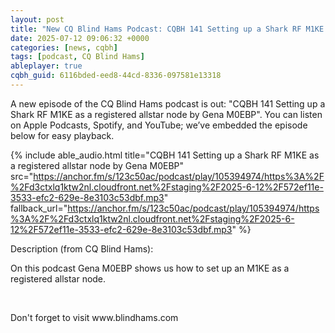 ```yaml
---
layout: post
title: "New CQ Blind Hams Podcast: CQBH 141 Setting up a Shark RF M1KE as a registered allstar node by Gena M0EBP"
date: 2025-07-12 09:06:32 +0000
categories: [news, cqbh]
tags: [podcast, CQ Blind Hams]
ableplayer: true
cqbh_guid: 6116bded-eed8-44cd-8336-097581e13318
---
```


A new episode of the CQ Blind Hams podcast is out: "CQBH 141 Setting up a Shark RF M1KE as a registered allstar node by Gena M0EBP". You can listen on Apple Podcasts, Spotify, and YouTube; we’ve embedded the episode below for easy playback.

{% include able_audio.html title="CQBH 141 Setting up a Shark RF M1KE as a registered allstar node by Gena M0EBP" src="https://anchor.fm/s/123c50ac/podcast/play/105394974/https%3A%2F%2Fd3ctxlq1ktw2nl.cloudfront.net%2Fstaging%2F2025-6-12%2F572ef11e-3533-efc2-629e-8e3103c53dbf.mp3" fallback_url="https://anchor.fm/s/123c50ac/podcast/play/105394974/https%3A%2F%2Fd3ctxlq1ktw2nl.cloudfront.net%2Fstaging%2F2025-6-12%2F572ef11e-3533-efc2-629e-8e3103c53dbf.mp3" %}

Description (from CQ Blind Hams):

<p>On this podcast Gena M0EBP shows us how to set up an M1KE as a registered allstar node.</p><p><br></p><p>Don&#39;t forget to visit www.blindhams.com</p>

